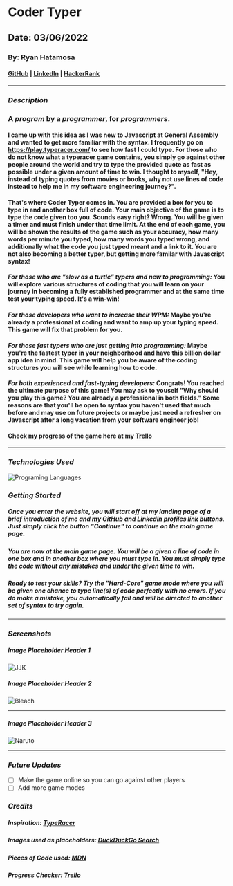 # Coder Typer

## Date: 03/06/2022

### By: Ryan Hatamosa

#### [GitHub](https://github.com/PinoyColada) | [LinkedIn](https://www.linkedin.com/in/ryan-hatamosa-ab9989156/) | [HackerRank](https://www.hackerrank.com/pinoydol_colada)
***

### ***Description***
### A ___program___ by a ___programmer___, for ___programmers___.
#### I came up with this idea as I was new to Javascript at General Assembly and wanted to get more familiar with the syntax. I frequently go on https://play.typeracer.com/ to see how fast I could type. For those who do not know what a typeracer game contains, you simply go against other people around the world and try to type the provided quote as fast as possible under a given amount of time to win. I thought to myself, "Hey, instead of typing quotes from movies or books, why not use lines of code instead to help me in my software engineering journey?".
#### That's where Coder Typer comes in. You are provided a box for you to type in and another box full of code. Your main objective of the game is to type the code given too you. Sounds easy right? Wrong. You will be given a timer and must finish under that time limit. At the end of each game, you will be shown the results of the game such as your accuracy, how many words per minute you typed, how many words you typed wrong, and additionally what the code you just typed meant and a link to it. You are not also becoming a better typer, but getting more familar with Javascript syntax!
#### ***For those who are "slow as a turtle" typers and new to programming:*** You will explore various structures of coding that you will learn on your journey in becoming a fully established programmer and at the same time test your typing speed. It's a win-win!
#### ***For those developers who want to increase their WPM:*** Maybe you're already a professional at coding and want to amp up your typing speed. This game will fix that problem for you.
#### ***For those fast typers who are just getting into programming:*** Maybe you're the fastest typer in your neighborhood and have this billion dollar app idea in mind. This game will help you be aware of the coding structures you will see while learning how to code.
#### ***For both experienced and fast-typing developers:*** Congrats! You reached the ultimate purpose of this game! You may ask to youself "Why should you play this game? You are already a professional in both fields." Some reasons are that you'll be open to syntax you haven't used that much before and may use on future projects or maybe just need a refresher on Javascript after a long vacation from your software engineer job!
#### Check my progress of the game here at my [Trello](https://trello.com/b/f3drJQFz/code-typing-game)
***

### ***Technologies Used***

![Programing Languages](https://fiverr-res.cloudinary.com/images/t_main1,q_auto,f_auto,q_auto,f_auto/gigs/103827197/original/cb380c47fe8c75aff569b6afd91769850805b20a/help-you-with-your-html-css-javascript-projects.png)


### ***Getting Started***

##### Once you enter the website, you will start off at my landing page of a brief introduction of me and my GitHub and LinkedIn profiles link buttons. Just simply click the button "Continue" to continue on the main game page.
##### You are now at the main game page. You will be a given a line of code in one box and in another box where you must type in. You must simply type the code without any mistakes and under the given time to win.
##### Ready to test your skills? Try the "Hard-Core" game mode where you will be given one chance to type line(s) of code perfectly with no errors. If you do make a mistake, you automatically fail and will be directed to another set of syntax to try again.
***

### ***Screenshots***

##### ___Image Placeholder Header 1___
![JJK](https://external-content.duckduckgo.com/iu/?u=https%3A%2F%2Fsomoskudasai.com%2Fwp-content%2Fuploads%2F2020%2F08%2Fjujutsu.jpg&f=1&nofb=1)

##### ___Image Placeholder Header 2___
![Bleach](https://external-content.duckduckgo.com/iu/?u=https%3A%2F%2Fmangathrill.com%2Fwp-content%2Fuploads%2F2019%2F11%2Fich.png&f=1&nofb=1)
***

##### ___Image Placeholder Header 3___
![Naruto](https://external-content.duckduckgo.com/iu/?u=https%3A%2F%2Fstatic3.cbrimages.com%2Fwordpress%2Fwp-content%2Fuploads%2F2020%2F01%2FNaruto.jpg&f=1&nofb=1)
***

### ***Future Updates***
- [ ] Make the game online so you can go against other players
- [ ] Add more game modes

### ***Credits***

##### Inspiration: [TypeRacer](https://play.typeracer.com/)

##### Images used as placeholders: [DuckDuckGo Search](http://www.duckduckgo.com)

##### Pieces of Code used: [MDN](https://developer.mozilla.org/en-US/)

##### Progress Checker: [Trello](https://trello.com/en-US)

